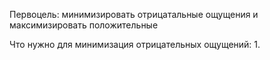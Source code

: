 Первоцель: минимизировать отрицатальные ощущения и максимизировать положительные

Что нужно для минимизация отрицательных ощущений:
1. 